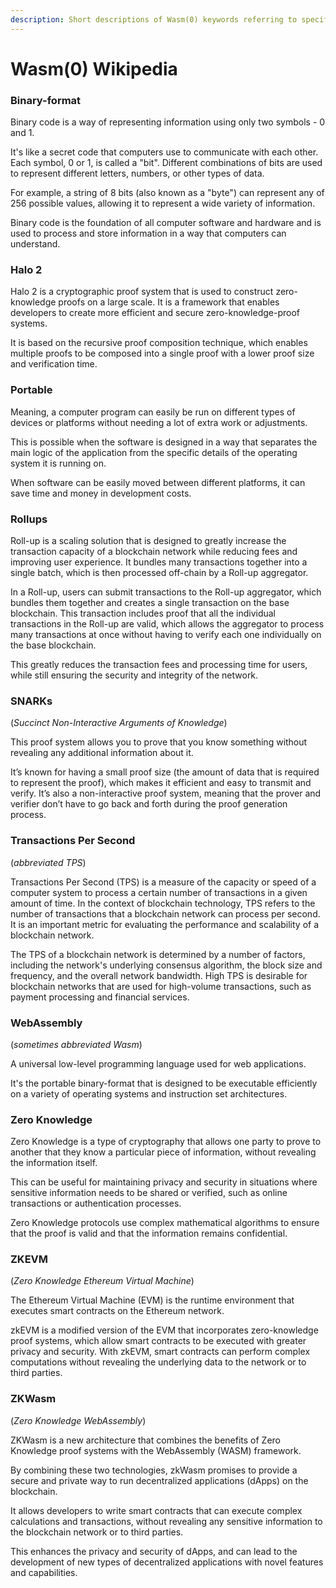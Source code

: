 ```yaml
---
description: Short descriptions of Wasm(0) keywords referring to specific concepts
---
```


# Wasm(0) Wikipedia

### Binary-format
Binary code is a way of representing information using only two symbols - 0 and 1. 

It's like a secret code that computers use to communicate with each other. Each symbol, 0 or 1, is called a "bit". Different combinations of bits are used to represent different letters, numbers, or other types of data. 

For example, a string of 8 bits (also known as a "byte") can represent any of 256 possible values, allowing it to represent a wide variety of information. 

Binary code is the foundation of all computer software and hardware and is used to process and store information in a way that computers can understand.
### Halo 2
Halo 2 is a cryptographic proof system that is used to construct zero-knowledge proofs on a large scale. It is a framework that enables developers to create more efficient and secure zero-knowledge-proof systems.

It is based on the recursive proof composition technique, which enables multiple proofs to be composed into a single proof with a lower proof size and verification time.
### Portable
Meaning, a computer program can easily be run on different types of devices or platforms without needing a lot of extra work or adjustments. 

This is possible when the software is designed in a way that separates the main logic of the application from the specific details of the operating system it is running on. 

When software can be easily moved between different platforms, it can save time and money in development costs.
### Rollups
Roll-up is a scaling solution that is designed to greatly increase the transaction capacity of a blockchain network while reducing fees and improving user experience. It bundles many transactions together into a single batch, which is then processed off-chain by a Roll-up aggregator.

In a Roll-up, users can submit transactions to the Roll-up aggregator, which bundles them together and creates a single transaction on the base blockchain. This transaction includes proof that all the individual transactions in the Roll-up are valid, which allows the aggregator to process many transactions at once without having to verify each one individually on the base blockchain. 

This greatly reduces the transaction fees and processing time for users, while still ensuring the security and integrity of the network.
### SNARKs 
(*Succinct Non-Interactive Arguments of Knowledge*)

This proof system allows you to prove that you know something without revealing any additional information about it. 

It’s known for having a small proof size (the amount of data that is required to represent the proof), which makes it efficient and easy to transmit and verify. It’s also a non-interactive proof system, meaning that the prover and verifier don’t have to go back and forth during the proof generation process.

### Transactions Per Second
(*abbreviated TPS*)

Transactions Per Second (TPS) is a measure of the capacity or speed of a computer system to process a certain number of transactions in a given amount of time. 
In the context of blockchain technology, TPS refers to the number of transactions that a blockchain network can process per second. It is an important metric for evaluating the performance and scalability of a blockchain network.

The TPS of a blockchain network is determined by a number of factors, including the network's underlying consensus algorithm, the block size and frequency, and the overall network bandwidth. High TPS is desirable for blockchain networks that are used for high-volume transactions, such as payment processing and financial services. 

### WebAssembly
(*sometimes abbreviated Wasm*)

A universal low-level programming language used for web applications. 

It's the portable binary-format that is designed to be executable efficiently on a variety of operating systems and instruction set architectures. 
### Zero Knowledge
Zero Knowledge is a type of cryptography that allows one party to prove to another that they know a particular piece of information, without revealing the information itself. 

This can be useful for maintaining privacy and security in situations where sensitive information needs to be shared or verified, such as online transactions or authentication processes. 

Zero Knowledge protocols use complex mathematical algorithms to ensure that the proof is valid and that the information remains confidential.
### ZKEVM
(*Zero Knowledge Ethereum Virtual Machine*)

The Ethereum Virtual Machine (EVM) is the runtime environment that executes smart contracts on the Ethereum network. 

zkEVM is a modified version of the EVM that incorporates zero-knowledge proof systems, which allow smart contracts to be executed with greater privacy and security. With zkEVM, smart contracts can perform complex computations without revealing the underlying data to the network or to third parties.
### ZKWasm
(*Zero Knowledge WebAssembly*) 

ZKWasm is a new architecture that combines the benefits of Zero Knowledge proof systems with the WebAssembly (WASM) framework.

By combining these two technologies, zkWasm promises to provide a secure and private way to run decentralized applications (dApps) on the blockchain. 

It allows developers to write smart contracts that can execute complex calculations and transactions, without revealing any sensitive information to the blockchain network or to third parties. 

This enhances the privacy and security of dApps, and can lead to the development of new types of decentralized applications with novel features and capabilities.
